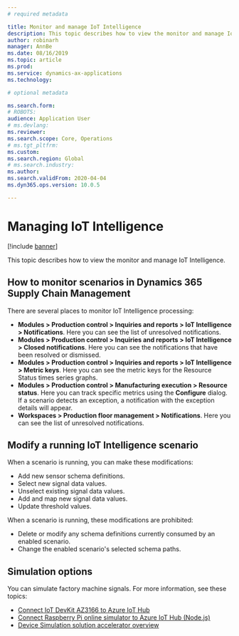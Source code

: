 ```yaml
---
# required metadata

title: Monitor and manage IoT Intelligence
description: This topic describes how to view the monitor and manage IoT Intelligence.
author: robinarh
manager: AnnBe
ms.date: 08/16/2019
ms.topic: article
ms.prod: 
ms.service: dynamics-ax-applications
ms.technology: 

# optional metadata

ms.search.form: 
# ROBOTS: 
audience: Application User
# ms.devlang: 
ms.reviewer: 
ms.search.scope: Core, Operations
# ms.tgt_pltfrm: 
ms.custom: 
ms.search.region: Global
# ms.search.industry: 
ms.author: 
ms.search.validFrom: 2020-04-04
ms.dyn365.ops.version: 10.0.5

---
```


# Managing IoT Intelligence

[!include [banner](../../includes/banner.md)]

This topic describes how to view the monitor and manage IoT Intelligence.

## How to monitor scenarios in Dynamics 365 Supply Chain Management

There are several places to monitor IoT Intelligence processing:

+ **Modules \> Production control \> Inquiries and reports \> IoT Intelligence \> Notifications**. Here you can see the list of unresolved notifications.
+ **Modules \> Production control \> Inquiries and reports \> IoT Intelligence \> Closed notifications**. Here you can see the notifications that have been resolved or dismissed.
+ **Modules \> Production control \> Inquiries and reports \> IoT Intelligence \> Metric keys**. Here you can see the metric keys for the Resource Status times series graphs.
+ **Modules \> Production control \> Manufacturing execution \> Resource status**. Here you can track specific metrics using the **Configure** dialog. If a scenario detects an exception, a notification with the exception details will appear.
+ **Workspaces \> Production floor management \> Notifications**. Here you can see the list of unresolved notifications.

## Modify a running IoT Intelligence scenario

When a scenario is running, you can make these modifications:

+ Add new sensor schema definitions.
+ Select new signal data values.
+ Unselect existing signal data values.
+ Add and map new signal data values.
+ Update threshold values.

When a scenario is running, these modifications are prohibited:

+ Delete or modify any schema definitions currently consumed by an enabled scenario.
+ Change the enabled scenario's selected schema paths.

## Simulation options

You can simulate factory machine signals. For more information, see these topics:

+ [Connect IoT DevKit AZ3166 to Azure IoT Hub](https://docs.microsoft.com/azure/iot-hub/iot-hub-arduino-iot-devkit-az3166-get-started)
+ [Connect Raspberry Pi online simulator to Azure IoT Hub (Node.js)](https://docs.microsoft.com/azure/iot-hub/iot-hub-raspberry-pi-web-simulator-get-started)
+ [Device Simulation solution accelerator overview](https://docs.microsoft.com/azure/iot-accelerators/iot-accelerators-device-simulation-overview)
